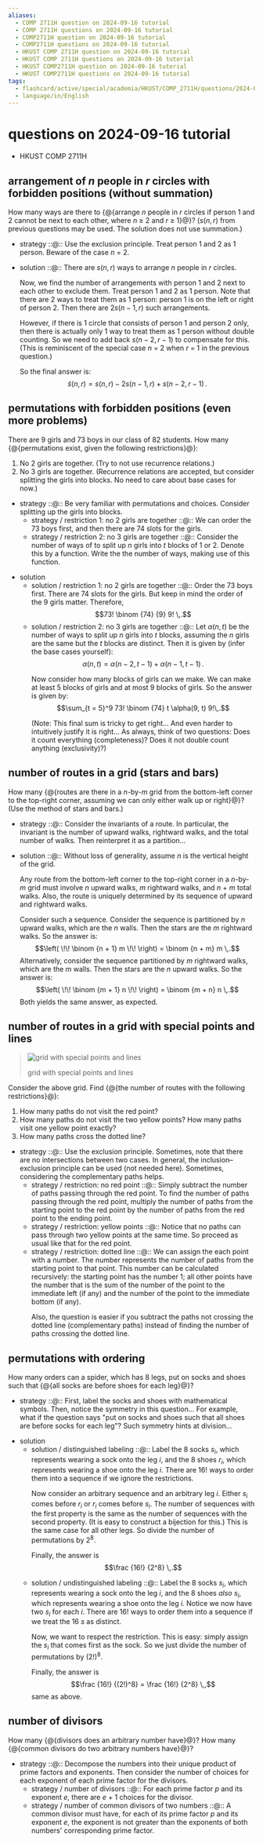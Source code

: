 ```yaml
---
aliases:
  - COMP 2711H question on 2024-09-16 tutorial
  - COMP 2711H questions on 2024-09-16 tutorial
  - COMP2711H question on 2024-09-16 tutorial
  - COMP2711H questions on 2024-09-16 tutorial
  - HKUST COMP 2711H question on 2024-09-16 tutorial
  - HKUST COMP 2711H questions on 2024-09-16 tutorial
  - HKUST COMP2711H question on 2024-09-16 tutorial
  - HKUST COMP2711H questions on 2024-09-16 tutorial
tags:
  - flashcard/active/special/academia/HKUST/COMP_2711H/questions/2024-09-16/tutorial
  - language/in/English
---
```


# questions on 2024-09-16 tutorial

- HKUST COMP 2711H

## arrangement of _n_ people in _r_ circles with forbidden positions (without summation)

How many ways are there to {@{arrange _n_ people in _r_ circles if person 1 and 2 cannot be next to each other, where _n_ ≥ 2 and _r_ ≥ 1}@}? ($s(n, r)$ from previous questions may be used. The solution does not use summation.) <!--SR:!2026-10-01,530,310-->

- strategy ::@:: Use the exclusion principle. Treat person 1 and 2 as 1 person. Beware of the case _n_ = 2. <!--SR:!2028-03-20,939,330!2025-11-27,311,330-->

<!-- list separator -->

- solution ::@:: There are $s(n, r)$ ways to arrange _n_ people in _r_ circles. <p> Now, we find the number of arrangements with person 1 and 2 next to each other to exclude them. Treat person 1 and 2 as 1 person. Note that there are 2 ways to treat them as 1 person: person 1 is on the left or right of person 2. Then there are $2 s(n - 1, r)$ such arrangements. <p> However, if there is 1 circle that consists of person 1 and person 2 only, then there is actually only 1 way to treat them as 1 person without double counting. So we need to add back $s(n - 2, r - 1)$ to compensate for this. (This is reminiscent of the special case _n_ = 2 when _r_ = 1 in the previous question.) <p> So the final answer is: $$\tilde s(n, r) = s(n, r) - 2 s(n - 1, r) + s(n - 2, r - 1) \,.$$ <!--SR:!2025-12-12,271,270!2027-07-13,685,310-->

## permutations with forbidden positions (even more problems)

There are 9 girls and 73 boys in our class of 82 students. <!-- Gender inequality... --> How many {@{permutations exist, given the following restrictions}@}: <!--SR:!2028-01-27,916,330-->

1. No 2 girls are together. (Try to not use recurrence relations.)
2. No 3 girls are together. (Recurrence relations are accepted, but consider splitting the girls into blocks. No need to care about base cases for now.)

- strategy ::@:: Be very familiar with permutations and choices. Consider splitting up the girls into blocks. <!--SR:!2025-12-02,316,330!2025-11-25,312,330-->
  - strategy / restriction 1: no 2 girls are together ::@:: We can order the 73 boys first, and then there are 74 slots for the girls. <!--SR:!2028-04-08,952,330!2025-11-25,312,330-->
  - strategy / restriction 2: no 3 girls are together ::@:: Consider the number of ways of to split up _n_ girls into _t_ blocks of 1 or 2. Denote this by a function. Write the the number of ways, making use of this function. <!--SR:!2025-12-01,263,270!2025-10-29,288,330-->

<!-- list separator -->

- solution
  - solution / restriction 1: no 2 girls are together ::@:: Order the 73 boys first. There are 74 slots for the girls. But keep in mind the order of the 9 girls matter. Therefore, $$73! \binom {74} {9} 9! \,.$$ <!--SR:!2028-02-05,907,330!2025-09-02,225,310-->
  - solution / restriction 2: no 3 girls are together ::@:: Let $\alpha(n, t)$ be the number of ways to split up _n_ girls into _t_ blocks, assuming the _n_ girls are the same but the _t_ blocks are distinct. Then it is given by (infer the base cases yourself): $$\alpha(n, t) = \alpha(n - 2, t - 1) + \alpha(n - 1, t - 1) \,.$$ <p> Now consider how many blocks of girls can we make. We can make at least 5 blocks of girls and at most 9 blocks of girls. So the answer is given by: $$\sum_{t = 5}^9 73! \binom {74} t \alpha(9, t) 9!\,.$$ <p> (Note: This final sum is tricky to get right... And even harder to intuitively justify it is right... As always, think of two questions: Does it count everything (completeness)? Does it not double count anything (exclusivity)?) <!--SR:!2025-12-08,268,270!2026-12-05,498,270-->

## number of routes in a grid (stars and bars)

How many {@{routes are there in a _n_-by-_m_ grid from the bottom-left corner to the top-right corner, assuming we can only either walk up or right}@}? (Use the method of stars and bars.) <!--SR:!2025-10-31,290,330-->

- strategy ::@:: Consider the invariants of a route. In particular, the invariant is the number of upward walks, rightward walks, and the total number of walks. Then reinterpret it as a partition... <!--SR:!2025-11-30,314,330!2025-11-25,312,330-->

<!-- list separator -->

- solution ::@:: Without loss of generality, assume _n_ is the vertical height of the grid. <p> Any route from the bottom-left corner to the top-right corner in a _n_-by-_m_ grid must involve _n_ upward walks, _m_ rightward walks, and _n_ + _m_ total walks. Also, the route is uniquely determined by its sequence of upward and rightward walks. <p> Consider such a sequence. Consider the sequence is partitioned by _n_ upward walks, which are the _n_ walls. Then the stars are the _m_ rightward walks. So the answer is: $$\left( \!\! \binom {n + 1} m \!\! \right) = \binom {n + m} m \,.$$ Alternatively, consider the sequence partitioned by _m_ rightward walks, which are the _m_ walls. Then the stars are the _n_ upward walks. So the answer is: $$\left( \!\! \binom {m + 1} n \!\! \right) = \binom {m + n} n \,.$$ Both yields the same answer, as expected. <!--SR:!2025-10-26,285,330!2025-10-30,289,330-->

## number of routes in a grid with special points and lines

> ![grid with special points and lines](attachments/2024-09-16%20tutorial%20grid.png)
>
> grid with special points and lines

Consider the above grid. Find {@{the number of routes with the following restrictions}@}: <!--SR:!2028-04-03,948,330-->

1. How many paths do not visit the red point?
2. How many paths do not visit the two yellow points? How many paths visit one yellow point exactly?
3. How many paths cross the dotted line?

- strategy ::@:: Use the exclusion principle. Sometimes, note that there are no intersections between two cases. In general, the inclusion–exclusion principle can be used (not needed here). Sometimes, considering the complementary paths helps. <!--SR:!2027-01-29,613,310!2027-01-17,601,310-->
  - strategy / restriction: no red point ::@:: Simply subtract the number of paths passing through the red point. To find the number of paths passing through the red point, multiply the number of paths from the starting point to the red point by the number of paths from the red point to the ending point. <!--SR:!2025-11-02,292,330!2028-01-16,905,330-->
  - strategy / restriction: yellow points ::@:: Notice that no paths can pass through two yellow points at the same time. So proceed as usual like that for the red point. <!--SR:!2028-02-08,909,330!2028-01-01,893,330-->
  - strategy / restriction: dotted line ::@:: We can assign the each point with a number. The number represents the number of paths from the starting point to that point. This number can be calculated recursively: the starting point has the number 1; all other points have the number that is the sum of the number of the point to the immediate left (if any) and the number of the point to the immediate bottom (if any). <p> Also, the question is easier if you subtract the paths not crossing the dotted line (complementary paths) instead of finding the number of paths crossing the dotted line. <!--SR:!2025-11-25,312,330!2026-08-03,434,290-->

## permutations with ordering

How many orders can a spider, which has 8 legs, put on socks and shoes such that {@{all socks are before shoes for each leg}@}? <!--SR:!2025-12-01,315,330-->

- strategy ::@:: First, label the socks and shoes with mathematical symbols. Then, notice the symmetry in this question... For example, what if the question says "put on socks and shoes such that all shoes are before socks for each leg"? Such symmetry hints at division... <!--SR:!2028-03-15,935,330!2025-11-28,312,330-->

<!-- list separator -->

- solution
  - solution / distinguished labeling ::@:: Label the 8 socks $s_i$, which represents wearing a sock onto the leg _i_, and the 8 shoes $r_i$, which represents wearing a shoe onto the leg _i_. There are $16!$ ways to order them into a sequence if we ignore the restrictions. <p> Now consider an arbitrary sequence and an arbitrary leg _i_. Either $s_i$ comes before $r_i$ or $r_i$ comes before $s_i$. The number of sequences with the first property is the same as the number of sequences with the second property. (It is easy to construct a bijection for this.) This is the same case for all other legs. So divide the number of permutations by $2^8$. <p> Finally, the answer is $$\frac {16!} {2^8} \,.$$ <!--SR:!2027-01-27,611,310!2027-02-13,623,310-->
  - solution / undistinguished labeling ::@:: Label the 8 socks $s_i$, which represents wearing a sock onto the leg _i_, and the 8 shoes _also_ $s_i$, which represents wearing a shoe onto the leg _i_. Notice we now have two $s_i$ for each _i_. There are $16!$ ways to order them into a sequence if we treat the 16 $s$ as distinct. <p> Now, we want to respect the restriction. This is easy: simply assign the $s_i$ that comes first as the sock. So we just divide the number of permutations by $(2!)^8$. <p> Finally, the answer is $$\frac {16!} {(2!)^8} = \frac {16!} {2^8} \,,$$ same as above. <!--SR:!2028-04-20,962,330!2028-03-26,944,330-->

## number of divisors

How many {@{divisors does an arbitrary number have}@}? How many {@{common divisors do two arbitrary numbers have}@}? <!--SR:!2025-11-24,311,330!2025-10-27,286,330-->

- strategy ::@:: Decompose the numbers into their unique product of prime factors and exponents. Then consider the number of choices for each exponent of each prime factor for the divisors. <!--SR:!2025-11-25,312,330!2025-11-25,312,330-->
  - strategy / number of divisors ::@:: For each prime factor _p_ and its exponent _e_, there are _e_ + 1 choices for the divisor. <!--SR:!2025-10-28,287,330!2025-11-01,291,330-->
  - strategy / number of common divisors of two numbers ::@:: A common divisor must have, for each of its prime factor _p_ and its exponent _e_, the exponent is not greater than the exponents of both numbers' corresponding prime factor. <!--SR:!2026-08-18,444,290!2025-11-29,313,330-->
